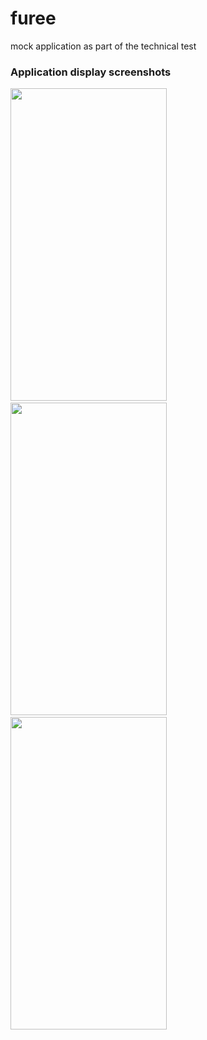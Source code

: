 # furee
mock application as part of the technical test

### Application display screenshots
<p>
<img src="http://kevinlh.herokuapp.com/api/file/615bad12f9a41000167ec6e9/Main%20Screen.png" alt="" width="250" height="500" /> 
&nbsp;&nbsp;&nbsp; 
<img src="http://kevinlh.herokuapp.com/api/file/615bad1ff9a41000167ec6f3/Side%20Panel.png" alt="" width="250" height="500" /> 
&nbsp;&nbsp;&nbsp; 
<img src="http://kevinlh.herokuapp.com/api/file/615bad25f9a41000167ec6fc/Checkout%20Screen.png" alt="" width="250" height="500" />
</p>
